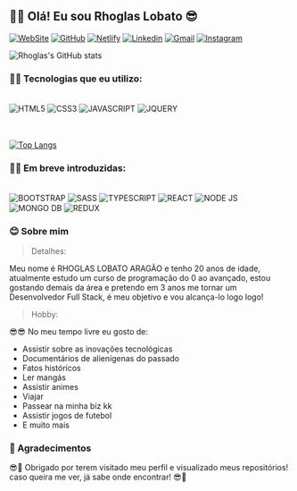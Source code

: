 <!-- Apresentação -->
## 👻👻 Olá! Eu sou Rhoglas Lobato 😎

<!-- Redes sociais -->
[![WebSite](https://img.shields.io/badge/kelrho.com.br-SITE-76B900?style=for-the-badge&logoColor=white)](https://kelrho.com.br)
[![GitHub](https://img.shields.io/badge/GitHub-100000?style=for-the-badge&logo=github&logoColor=white)]([https://www.linkedin.com/in/rhoglas-lobato-arag%C3%A3o-29946922a/](https://github.com/RhoglasLobato/RhoglasLobato))
[![Netlify](https://img.shields.io/badge/Netlify-00C7B7?style=for-the-badge&logo=netlify&logoColor=white)](https://app.netlify.com/teams/rhoglaslobato/overview)
[![Linkedin](https://img.shields.io/badge/LinkedIn-0077B5?style=for-the-badge&logo=linkedin&logoColor=white)](https://www.linkedin.com/in/rhoglas-lobato-arag%C3%A3o-29946922a/)
[![Gmail](https://img.shields.io/badge/Gmail-D14836?style=for-the-badge&logo=gmail&logoColor=white)](rhoglas.aragao@gmail.com)
[![Instagram](https://img.shields.io/badge/Instagram-E4405F?style=for-the-badge&logo=instagram&logoColor=white)](https://www.instagram.com/refresh_dev)

<!-- Git status -->
![Rhoglas's GitHub stats](https://github-readme-stats.vercel.app/api?username=RhoglasLobato&show_icons=true&theme=highcontrast)

<!-- Tecnologias -->
### 👾🤓 Tecnologias que eu utilizo:
 
<!-- Imagens das techs -->
<div style='display: inline-block'>
<br/>
<img align='center' alt='HTML5' src='https://img.shields.io/badge/HTML5-E34F26?style=for-the-badge&logo=html5&logoColor=white'>
<img align='center' alt='CSS3' src='https://img.shields.io/badge/CSS3-1572B6?style=for-the-badge&logo=css3&logoColor=white'>
<img align='center' alt='JAVASCRIPT' src='https://img.shields.io/badge/JavaScript-323330?style=for-the-badge&logo=javascript&logoColor=yellow'>
<img align='center' alt='JQUERY' src='https://img.shields.io/badge/jQuery-0769AD?style=for-the-badge&logo=jquery&logoColor=white'>
<br/>
<br/>
<br/>
</div>

<!-- Gráfico de usabilidade -->
[![Top Langs](https://github-readme-stats.vercel.app/api/top-langs/?username=RhoglasLobato)](https://github.com/anuraghazra/github-readme-stats)


<!-- Em breve -->
### 👾🚀 Em breve introduzidas:

<div style='display: inline-block'>
<br/>
<img align='center' alt='BOOTSTRAP' src='https://img.shields.io/badge/Bootstrap-563D7C?style=for-the-badge&logo=bootstrap&logoColor=white'>
<img align='center' alt='SASS' src='https://img.shields.io/badge/Sass-CC6699?style=for-the-badge&logo=sass&logoColor=white'>
<img align='center' alt='TYPESCRIPT' src='https://img.shields.io/badge/TypeScript-007ACC?style=for-the-badge&logo=typescript&logoColor=white'>
<img align='center' alt='REACT' src='https://img.shields.io/badge/React-20232A?style=for-the-badge&logo=react&logoColor=61DAFB'>
<img align='center' alt='NODE JS' src='https://img.shields.io/badge/Node.js-43853D?style=for-the-badge&logo=node.js&logoColor=white'>
<img align='center' alt='MONGO DB' src='https://img.shields.io/badge/MongoDB-4EA94B?style=for-the-badge&logo=mongodb&logoColor=white'>
<img align='center' alt='REDUX' src='https://img.shields.io/badge/Redux-593D88?style=for-the-badge&logo=redux&logoColor=white'>
</div>

<!-- Sobre mim -->

### 😊 Sobre mim

> Detalhes:

<p> Meu nome é RHOGLAS LOBATO ARAGÃO e tenho 20 anos de idade, atualmente estudo um curso de programação do 0 ao avançado, estou gostando demais da área e pretendo em 3 anos me tornar um Desenvolvedor Full Stack, é meu objetivo e vou alcança-lo logo logo!</p>

> Hobby:

😎😎 No meu tempo livre eu gosto de:

- Assistir sobre as inovações tecnológicas
- Documentários de alienígenas do passado
- Fatos históricos 
- Ler mangás
- Assistir animes
- Viajar
- Passear na minha biz kk
- Assistir jogos de futebol
- E muito mais

### 👻 Agradecimentos 

😎👻 Obrigado por terem visitado meu perfil e visualizado meus repositórios! caso queira me ver, já sabe onde encontrar! 😎👻

